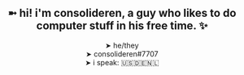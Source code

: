 ## <div align="center">➼ hi! i'm **consolideren**, a guy who likes  to do computer stuff in his free time. ✨

<div align="center">➤ he/they

<div align="center">➤ consolideren#7707

<div align="center">➤ i speak: 🇺🇸🇩🇪🇳🇱</div>  
